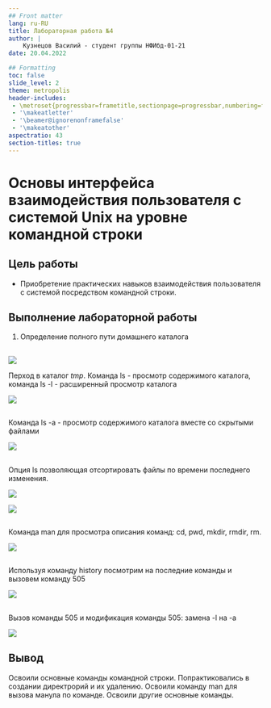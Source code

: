 ```yaml
---
## Front matter
lang: ru-RU
title: Лабораторная работа №4
author: |
    Кузнецов Василий - студент группы НФИбд-01-21
date: 20.04.2022

## Formatting
toc: false
slide_level: 2
theme: metropolis
header-includes: 
 - \metroset{progressbar=frametitle,sectionpage=progressbar,numbering=fraction}
 - '\makeatletter'
 - '\beamer@ignorenonframefalse'
 - '\makeatother'
aspectratio: 43
section-titles: true
---
```


# Основы интерфейса взаимодействия пользователя с системой Unix на уровне командной строки

## Цель работы

- Приобретение практических навыков взаимодействия пользователя с системой посредством командной строки.

## Выполнение лабораторной работы

1. Определение полного пути домашнего каталога 
## 

![](../report/image/1.png)


Перход в каталог <i>tmp</i>. Команда ls - просмотр содержимого каталога, команда ls -l - расширенный просмотр каталога 

![](../report/image/4.png)


## 

Команда ls -a - просмотр содержимого каталога вместе со скрытыми файлами 

![](../report/image/3.png)

## 

Опция ls позволяющая отсортировать файлы по времени последнего изменения.

![](../report/image/2.png)


![](../report/image/6.png)


## 

Команда man для просмотра описания команд: cd, pwd, mkdir, rmdir, rm.

![](../report/image/7.png)


## 

Используя команду history посмотрим на последние команды и вызовем команду 505 

![](../report/image/8.png)


##

Вызов команды 505 и модификация команды 505: замена -l на -a 

![](../report/image/9.png)

## Вывод

Освоили основные команды командной строки. Попрактиковались в создании директрорий и их удалению. Освоили команду man для вызова манула по команде. Освоили другие основные команды.
